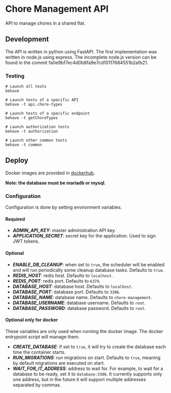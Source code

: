 # Chore Management API

API to manage chores in a shared flat.

## Development

The API is written in python using FastAPI. The first implementation was written in node.js using express. The incomplete node.js version can be found in the commit fa0e9bf7ec4d0b8fa9e7cd10117684551b2afb21.

### Testing

```shell
# Launch all tests
behave

# Launch tests of a specific API
behave -t api.chore-types

# Launch tests of a specific endpoint
behave -t getChoreTypes

# Launch authorization tests
behave -t authorization

# Launch other common tests
behave -t common
```

## Deploy

Docker images are provided in [dockerhub](https://hub.docker.com/r/sralloza/chore-management-api).

**Note: the database must be mariadb or mysql.**

### Configuration

Configuration is done by setting environment variables.

#### Required

- **_ADMIN_API_KEY_**: master administration API key.
- **_APPLICATION_SECRET_**: secret key for the application. Used to sign JWT tokens.

#### Optional

- **_ENABLE_DB_CLEANUP_**: when set to `true`, the scheduler will be enabled and will run periodically some cleanup database tasks. Defaults to `true`.
- **_REDIS_HOST_**: redis host. Defaults to `localhost`.
- **_REDIS_PORT_**: redis port. Defaults to `6379`.
- **_DATABASE_HOST_**: database host. Defaults to `localhost`.
- **_DATABASE_PORT_**: database port. Defaults to `3306`.
- **_DATABASE_NAME_**: database name. Defaults to `chore-management`.
- **_DATABASE_USERNAME_**: database username. Defaults to `root`.
- **_DATABASE_PASSWORD_**: database password. Defaults to `root`.

#### Optional only for docker

These variables are only used when running the docker image. The docker entrypoint script will manage them.

- **_CREATE_DATABASE_**: if set to `true`, it will try to create the database each time the container starts.
- **_RUN_MIGRATIONS_**: run migrations on start. Defaults to `true`, meaning by default migrations are executed on start.
- **_WAIT_FOR_IT_ADDRESS_**: address to wait for. For example, to wait for a database to be ready, set it to `database:3306`. It currently supports only one address, but in the future it will support multiple addresses separated by commas.
